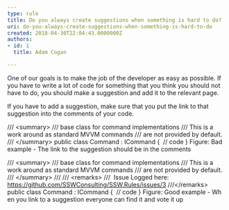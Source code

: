 ```yaml
---
type: rule
title: Do you always create suggestions when something is hard to do?
uri: do-you-always-create-suggestions-when-something-is-hard-to-do
created: 2018-04-30T22:04:43.0000000Z
authors:
- id: 1
  title: Adam Cogan

---
```


One of our goals is to make the job of the developer as easy as possible. If you have to write a lot of code for something that you think you should not have to do, you should make a suggestion and add it to the relevant page.

If you have to add a suggestion, make sure that you put the link to that suggestion into the comments of your code.​​
 
/// &lt;summary&gt;
/// base class for command implementations
/// This is a work around as standard MVVM commands
/// are not provided by default. 
/// &lt;/summary&gt;
public class Command : ICommand
{
 // code
}​
Figure: Bad example - The link to the suggestion should be in the comments​

​/// &lt;summary&gt;
/// base class for command implementations
/// This is a work around as standard MVVM commands
/// are not provided by default. 
/// &lt;/summary&gt;
///
/// &lt;remarks&gt;
///  Issue Logged here: https://github.com/SSWConsulting/SSW.Rules/issues/3
///&lt;/remarks&gt;
public class Command : ICommand
{
 // code
}
​Figure: Good example - Wh​​en you link to a suggestion everyone can find it and vote it up
​

